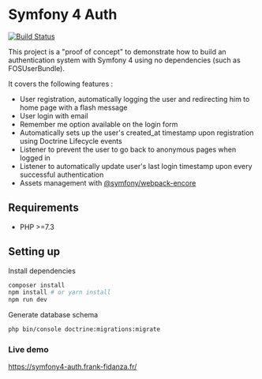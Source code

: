 # Symfony 4 Auth

[![Build Status](https://travis-ci.com/fidanf/symfony4-auth.svg?branch=master)](https://travis-ci.com/fidanf/symfony4-auth)

This project is a "proof of concept" to demonstrate how to build an authentication system with Symfony 4 using no dependencies (such as FOSUserBundle).

It covers the following features :

- User registration, automatically logging the user and redirecting him to home page with a flash message
- User login with email
- Remember me option available on the login form
- Automatically sets up the user's created_at timestamp upon registration using Doctrine Lifecycle events
- Listener to prevent the user to go back to anonymous pages when logged in
- Listener to automatically update user's last login timestamp upon every successful authentication
- Assets management with [@symfony/webpack-encore](https://symfony.com/doc/current/frontend.html) 

## Requirements 

- PHP >=7.3

## Setting up

Install dependencies

```bash
composer install
npm install # or yarn install
npm run dev
```

Generate database schema
```bash
php bin/console doctrine:migrations:migrate
```

### Live demo

<https://symfony4-auth.frank-fidanza.fr/>



